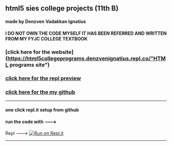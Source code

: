## html5 sies college projects (11th B)
#### made by Denzven Vadakkan Ignatius
#### I DO NOT OWN THE CODE MYSELF IT HAS BEEN REFERRED AND WRITTEN FROM MY FYJC COLLEGE TEXTBOOK
### [click here for the website](https://html5collegeprograms.denzvenignatius.repl.co/"HTML programs site")

### [click here for the repl preview](https://repl.it/@DenzvenIgnatius/html-sies-college-basics "repl.it preview ")

### [click here for the my github](https://github.com/denzven/HTML5_college_programs "github site")

---
#### one click repl.it setup from github
#### run the code with --->

Repl --->     [![Run on Repl.it](https://repl.it/badge/github/denzven/HTML5_college_programs)](https://repl.it/github/denzven/HTML5_college_programs)

---
